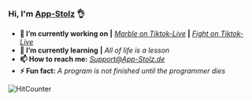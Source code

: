 ### **Hi, I'm [App-Stolz](https://app-stolz.de/)** 👌
- **🔭 I’m currently working on** **|** *[Marble on Tiktok-Live](https://app-stolz.de/Marble-on-Tiktok-Live)* **|**  *[Fight on Tiktok-Live](https://app-stolz.de/Fight-on-Tiktok-Live)*
- **🌱 I’m currently learning** **|**  *All of life is a lesson*
- **📫 How to reach me:** *[Support@App-Stolz.de](mailto:support@app-stolz.de?subject=[GitHub]App-Stolz)*
- **⚡ Fun fact:**  *A program is not finished until the programmer dies*

![HitCounter](https://komarev.com/ghpvc/?username=app-stolz)

<!--
**AppStolz/AppStolz** is a ✨ _special_ ✨ repository because its `README.md` (this file) appears on your GitHub profile.

Here are some ideas to get you started:

- 🔭 I’m currently working on ...
- 🌱 I’m currently learning ...
- 👯 I’m looking to collaborate on ...
- 🤔 I’m looking for help with ...
- 💬 Ask me about ...
- 📫 How to reach me: ...
- 😄 Pronouns: ...
- ⚡ Fun fact: ...
-->
